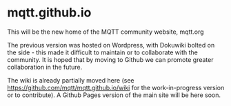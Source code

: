 mqtt.github.io
=================

This will be the new home of the MQTT community website, mqtt.org

The previous version was hosted on Wordpress, with Dokuwiki bolted on the side - this made it difficult to maintain or to collaborate with the community. It is hoped that by moving to Github we can promote greater collaboration in the future.

The wiki is already partially moved here (see https://github.com/mqtt/mqtt.github.io/wiki for the work-in-progress version or to contribute). A Github Pages version of the main site will be here soon.
